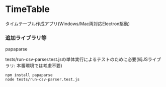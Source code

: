 # TimeTable
タイムテーブル作成アプリ(Windows/Mac両対応Electron駆動)

### 追加ライブラリ等
papaparse<br>

tests/run-csv-parser.test.jsの単体実行によるテストのために必要(純JSライブラリ: 本番環境では考慮不要)<br>

`npm install papaparse`<br>
`node tests/run-csv-parser.test.js`<br>